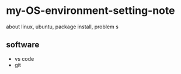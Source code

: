 # my-OS-environment-setting-note
about linux, ubuntu, package install, problem s

## software
* vs code
* git


